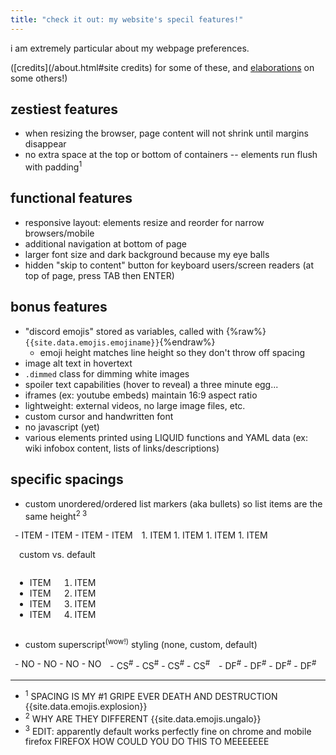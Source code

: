 ```yaml
---
title: "check it out: my website's specil features!"
---
```


i am extremely particular about my webpage preferences.

([credits](/about.html#site credits) for some of these, and [elaborations](webtips.html#main) on some others!)

## zestiest features

- when resizing the browser, page content will not shrink until margins disappear
- no extra space at the top or bottom of containers -- elements run flush with padding<sup>1</sup>

## functional features

- responsive layout: elements resize and reorder for narrow browsers/mobile
- additional navigation at bottom of page
- larger font size and dark background because my eye balls
- hidden "skip to content" button for keyboard users/screen readers (at top of page, press TAB then ENTER)

## bonus features

- "discord emojis" stored as variables, called with {%raw%}`{{site.data.emojis.emojiname}}`{%endraw%}
  - emoji height matches line height so they don't throw off spacing
- image alt text in hovertext
- `.dimmed` class for dimming white images
- spoiler text capabilities (hover to reveal) <span class="spoilered">a three minute egg...</span>
- iframes (ex: youtube embeds) maintain 16:9 aspect ratio
- lightweight: external videos, no large image files, etc.
- custom cursor and handwritten font
- no javascript (yet)
- various elements printed using LIQUID functions and YAML data (ex: wiki infobox content, lists of links/descriptions)

## specific spacings

- custom unordered/ordered list markers (aka bullets) so list items are the same height<sup>2 3</sup>

<div class="flex flexcentered">
<div class="directory" style="display:flex; flex-shrink:0;"> <!-- if the contained divs are indented, they somehow turn into code blocks -->
<div markdown="1" style="padding:0 0.5em;">
  - ITEM
  - ITEM
  - ITEM
  - ITEM
</div>
<div markdown="1" style="padding:0 0.5em;">
  1. ITEM
  1. ITEM
  1. ITEM
  1. ITEM  
</div>
</div>
<p style="padding:0 1em;">custom vs. default</p>
<div class="directory" style="display:flex; flex-shrink:0;"> <!-- if the contained divs are indented, they somehow turn into code blocks -->
<div style="padding:0 0.5em;">
  <ul class="listdefault">
    <li>ITEM</li>
    <li>ITEM</li>
    <li>ITEM</li>
    <li>ITEM</li>
  </ul>
</div>
<div style="padding:0 0.5em;">
  <ol class="listdefault">
    <li>ITEM</li>
    <li>ITEM</li>
    <li>ITEM</li>
    <li>ITEM</li>
  </ol>
</div>
</div>
</div>

- custom superscript<sup>(wow!)</sup> styling (none, custom, default)

<div class="flex flexcentered">
<div class="directory" style="display:flex; flex-shrink:0;"> <!-- if the contained divs are indented, they somehow turn into code blocks -->
<div markdown="1" style="padding:0 0.5em;">
  - NO
  - NO
  - NO
  - NO
</div>
<div markdown="1" style="padding:0 0.5em;">
  - CS<sup>#</sup>
  - CS<sup>#</sup>
  - CS<sup>#</sup>
  - CS<sup>#</sup>
</div>
<div markdown="1" style="padding:0 0.5em;">
  - DF<sup style="vertical-align:super; position:static;">#</sup>
  - DF<sup style="vertical-align:super; position:static;">#</sup>
  - DF<sup style="vertical-align:super; position:static;">#</sup>
  - DF<sup style="vertical-align:super; position:static;">#</sup>
</div>
</div>
</div>

---

- <sup>1</sup> SPACING IS MY #1 GRIPE EVER DEATH AND DESTRUCTION {{site.data.emojis.explosion}}
- <sup>2</sup> WHY ARE THEY DIFFERENT {{site.data.emojis.ungalo}}
- <sup>3</sup> EDIT: apparently default works perfectly fine on chrome and mobile firefox FIREFOX HOW COULD YOU DO THIS TO MEEEEEEE
